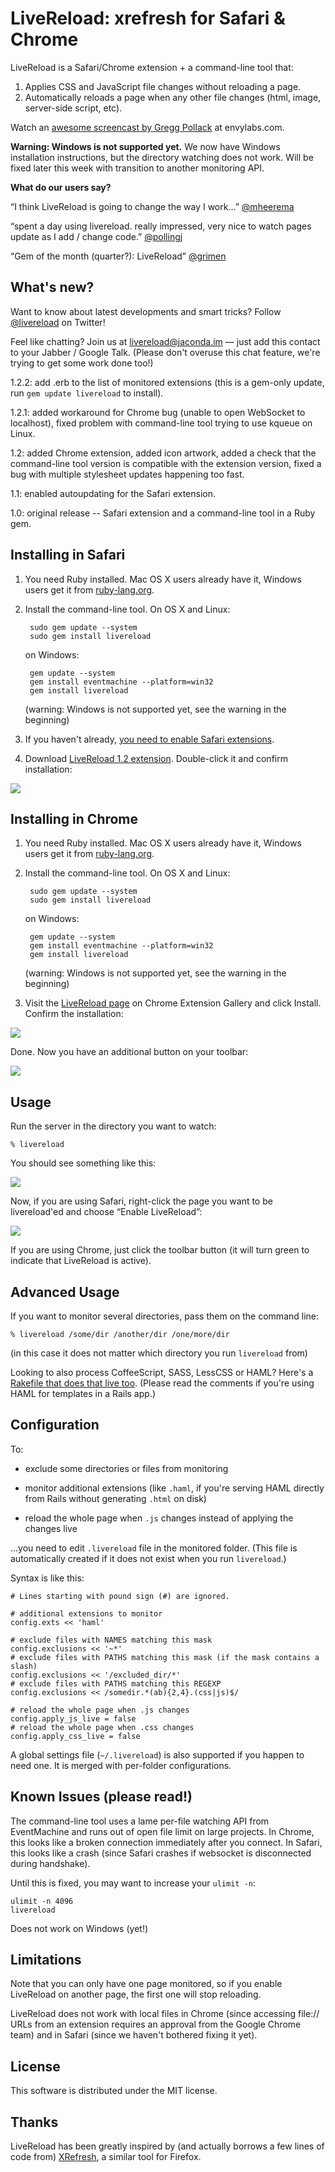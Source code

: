 LiveReload: xrefresh for Safari & Chrome
========================================

LiveReload is a Safari/Chrome extension + a command-line tool that:

1. Applies CSS and JavaScript file changes without reloading a page.
2. Automatically reloads a page when any other file changes (html, image, server-side script, etc).

Watch an [awesome screencast by Gregg Pollack](http://blog.envylabs.com/2010/07/livereload-screencast/) at envylabs.com.

**Warning: Windows is not supported yet.** We now have Windows installation instructions, but the directory watching does not work. Will be fixed later this week with transition to another monitoring API.

**What do our users say?**

“I think LiveReload is going to change the way I work...” [@mheerema](http://twitter.com/mheerema/status/18363670011)

“spent a day using livereload. really impressed, very nice to watch pages update as I add / change code.” [@pollingj](http://twitter.com/pollingj/status/18366550224)

“Gem of the month (quarter?): LiveReload” [@grimen](http://twitter.com/grimen/status/18369684099)


What's new?
-----------

Want to know about latest developments and smart tricks? Follow [@livereload](http://twitter.com/livereload) on Twitter!

Feel like chatting? Join us at livereload@jaconda.im — just add this contact to your Jabber / Google Talk. (Please don't overuse this chat feature, we're trying to get some work done too!)

1.2.2: add .erb to the list of monitored extensions (this is a gem-only update, run `gem update livereload` to install).

1.2.1: added workaround for Chrome bug (unable to open WebSocket to localhost), fixed problem with command-line tool trying to use kqueue on Linux.

1.2: added Chrome extension, added icon artwork, added a check that the command-line tool version is compatible with the extension version, fixed a bug with multiple stylesheet updates happening too fast.

1.1: enabled autoupdating for the Safari extension.

1.0: original release -- Safari extension and a command-line tool in a Ruby gem.


Installing in Safari
--------------------

1. You need Ruby installed. Mac OS X users already have it, Windows users get it from [ruby-lang.org](http://www.ruby-lang.org/en/downloads/).

2. Install the command-line tool. On OS X and Linux:

        sudo gem update --system
        sudo gem install livereload

    on Windows:

        gem update --system
        gem install eventmachine --platform=win32
        gem install livereload

    (warning: Windows is not supported yet, see the warning in the beginning)

3. If you haven't already, [you need to enable Safari extensions](http://safariextensions.tumblr.com/post/680219521/post-how-to-enable-extensions-06-09-10).

4. Download [LiveReload 1.2 extension](http://github.com/downloads/mockko/livereload/LiveReload-1.2.safariextz). Double-click it and confirm installation:

![](http://github.com/mockko/livereload/raw/master/docs/images/safari-install-prompt.png)


Installing in Chrome
--------------------

1. You need Ruby installed. Mac OS X users already have it, Windows users get it from [ruby-lang.org](http://www.ruby-lang.org/en/downloads/).

2. Install the command-line tool. On OS X and Linux:

        sudo gem update --system
        sudo gem install livereload

    on Windows:

        gem update --system
        gem install eventmachine --platform=win32
        gem install livereload

    (warning: Windows is not supported yet, see the warning in the beginning)

3. Visit the [LiveReload page](https://chrome.google.com/extensions/detail/jnihajbhpnppcggbcgedagnkighmdlei) on Chrome Extension Gallery and click Install. Confirm the installation:

![](http://github.com/mockko/livereload/raw/master/docs/images/chrome-install-prompt.png)

Done. Now you have an additional button on your toolbar:

![](http://github.com/mockko/livereload/raw/master/docs/images/chrome-button.png)


Usage
-----

Run the server in the directory you want to watch:

    % livereload
    
You should see something like this:

![](http://github.com/mockko/livereload/raw/master/docs/images/livereload-server-running.png)

Now, if you are using Safari, right-click the page you want to be livereload'ed and choose “Enable LiveReload”:

![](http://github.com/mockko/livereload/raw/master/docs/images/safari-context-menu.png)

If you are using Chrome, just click the toolbar button (it will turn green to indicate that LiveReload is active).


Advanced Usage
--------------

If you want to monitor several directories, pass them on the command line:

    % livereload /some/dir /another/dir /one/more/dir

(in this case it does not matter which directory you run `livereload` from)

Looking to also process CoffeeScript, SASS, LessCSS or HAML? Here's a [Rakefile that does that live too](http://gist.github.com/472349). (Please read the comments if you're using HAML for templates in a Rails app.)


Configuration
-------------

To:

* exclude some directories or files from monitoring

* monitor additional extensions (like `.haml`, if you're serving HAML directly from Rails without generating `.html` on disk)

* reload the whole page when `.js` changes instead of applying the changes live

...you need to edit `.livereload` file in the monitored folder. (This file is automatically created if it does not exist when you run `livereload`.)

Syntax is like this:

    # Lines starting with pound sign (#) are ignored.

    # additional extensions to monitor
    config.exts << 'haml'

    # exclude files with NAMES matching this mask
    config.exclusions << '~*'
    # exclude files with PATHS matching this mask (if the mask contains a slash)
    config.exclusions << '/excluded_dir/*'
    # exclude files with PATHS matching this REGEXP
    config.exclusions << /somedir.*(ab){2,4}.(css|js)$/

    # reload the whole page when .js changes
    config.apply_js_live = false
    # reload the whole page when .css changes
    config.apply_css_live = false

A global settings file (`~/.livereload`) is also supported if you happen to need one. It is merged with per-folder configurations.


Known Issues (please read!)
---------------------------

The command-line tool uses a lame per-file watching API from EventMachine and runs out of open file limit on large projects. In Chrome, this looks like a broken connection immediately after you connect. In Safari, this looks like a crash (since Safari crashes if websocket is disconnected during handshake).

Until this is fixed, you may want to increase your `ulimit -n`:

    ulimit -n 4096
    livereload

Does not work on Windows (yet!)


Limitations
-----------

Note that you can only have one page monitored, so if you enable LiveReload on another page, the first one will stop reloading.

LiveReload does not work with local files in Chrome (since accessing file:// URLs from an extension requires an approval from the Google Chrome team) and in Safari (since we haven't bothered fixing it yet).


License
-------

This software is distributed under the MIT license.


Thanks
------

LiveReload has been greatly inspired by (and actually borrows a few lines of code from) [XRefresh](http://xrefresh.binaryage.com/), a similar tool for Firefox.

